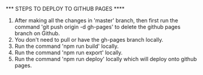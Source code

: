 *** STEPS TO DEPLOY TO GITHUB PAGES ****
1. After making all the changes in 'master' branch, then first run the command 'git push origin -d gh-pages' to delete the github pages branch on Github.
2. You don't need to pull or have the gh-pages branch locally.
3. Run the command 'npm run build' locally.
4. Run the command 'npm run export' locally.
5. Run the command 'npm run deploy' locally which will deploy onto github pages.